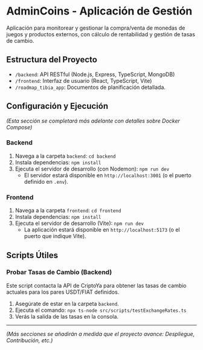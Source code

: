 # AdminCoins - Aplicación de Gestión

Aplicación para monitorear y gestionar la compra/venta de monedas de juegos y productos externos, con cálculo de rentabilidad y gestión de tasas de cambio.

## Estructura del Proyecto

*   `/backend`: API RESTful (Node.js, Express, TypeScript, MongoDB)
*   `/frontend`: Interfaz de usuario (React, TypeScript, Vite)
*   `/roadmap_tibia_app`: Documentos de planificación detallada.

## Configuración y Ejecución

_(Esta sección se completará más adelante con detalles sobre Docker Compose)_

### Backend

1.  Navega a la carpeta `backend`: `cd backend`
2.  Instala dependencias: `npm install`
3.  Ejecuta el servidor de desarrollo (con Nodemon): `npm run dev`
    *   El servidor estará disponible en `http://localhost:3001` (o el puerto definido en `.env`).

### Frontend

1.  Navega a la carpeta `frontend`: `cd frontend`
2.  Instala dependencias: `npm install`
3.  Ejecuta el servidor de desarrollo (Vite): `npm run dev`
    *   La aplicación estará disponible en `http://localhost:5173` (o el puerto que indique Vite).

## Scripts Útiles

### Probar Tasas de Cambio (Backend)

Este script contacta la API de CriptoYa para obtener las tasas de cambio actuales para los pares USDT/FIAT definidos.

1.  Asegúrate de estar en la carpeta `backend`.
2.  Ejecuta el comando: `npx ts-node src/scripts/testExchangeRates.ts`
3.  Verás la salida de las tasas en la consola.

---

_(Más secciones se añadirán a medida que el proyecto avance: Despliegue, Contribución, etc.)_ 